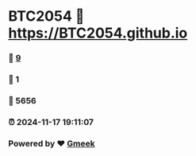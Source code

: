 # BTC2054 :link: https://BTC2054.github.io 
### :page_facing_up: [9](https://BTC2054.github.io/tag.html) 
### :speech_balloon: 1 
### :hibiscus: 5656 
### :alarm_clock: 2024-11-17 19:11:07 
### Powered by :heart: [Gmeek](https://github.com/Meekdai/Gmeek)

